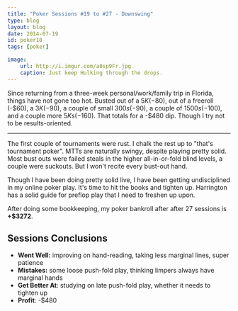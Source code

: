 ```yaml
---
title: "Poker Sessions #19 to #27 - Downswing"
type: blog
layout: blog
date: 2014-07-19
id: poker18
tags: [poker]

image:
    url: http://i.imgur.com/a0sp9Fr.jpg
    caption: Just keep Hulking through the drops.
---
```


Since returning from a three-week personal/work/family trip in Florida, things
have not gone too hot. Busted out of a $5K (-$80), out of a freeroll (-$60),
a $3K (-$90), a couple of small $300s (-$90), a couple of $1500s (-$100), and
a couple more $5Ks (-$160). That totals for a -$480 dip. Though I try not to be
results-oriented.

---

The first couple of tournaments were rust. I chalk the rest up to "that's
tournament poker". MTTs are naturally swingy, despite playing pretty solid.
Most bust outs were failed steals in the higher all-in-or-fold  blind levels,
a couple were suckouts. But I won't recite every bust-out hand.

Though I have been doing pretty solid live, I have been getting undisciplined
in my online poker play. It's time to hit the books and tighten up.
Harrington has a solid guide for preflop play that I need to freshen up upon.

After doing some bookkeeping, my poker bankroll after after 27 sessions is
**+$3272**.

## Sessions Conclusions

- **Went Well:** improving on hand-reading, taking less marginal lines, super patience
- **Mistakes:** some loose push-fold play, thinking limpers always have marginal hands
- **Get Better At**: studying on late push-fold play, whether it needs to tighten up
- **Profit**: -$480
